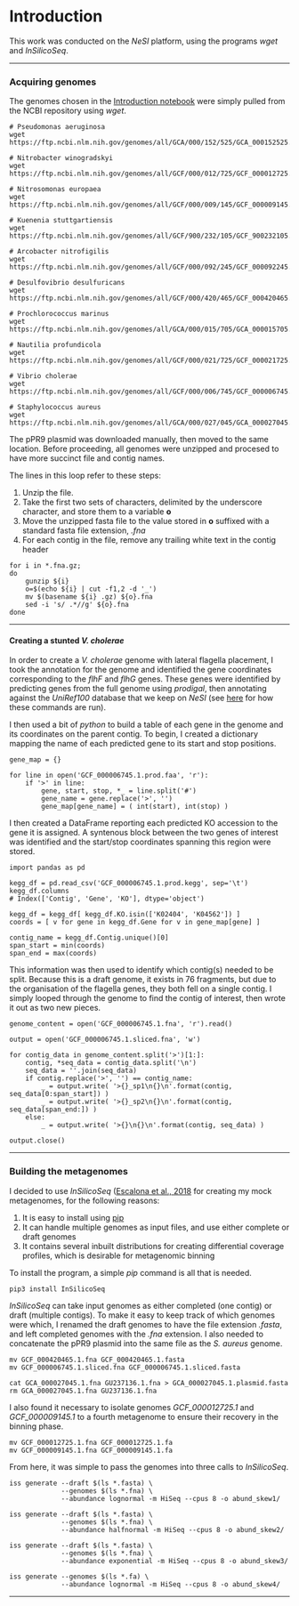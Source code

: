 # Introduction

This work was conducted on the *NeSI* platform, using the programs *wget* and *InSilicoSeq*.

----

### Acquiring genomes

The genomes chosen in the [Introduction notebook](https://github.com/GenomicsAotearoa/metagenomics_summer_school/blob/master/building_resources/0.introduction.md) were simply pulled from the NCBI repository using *wget*.

```
# Pseudomonas aeruginosa
wget https://ftp.ncbi.nlm.nih.gov/genomes/all/GCA/000/152/525/GCA_000152525.1_ASM15252v1/GCA_000152525.1_ASM15252v1_genomic.fna.gz

# Nitrobacter winogradskyi
wget https://ftp.ncbi.nlm.nih.gov/genomes/all/GCF/000/012/725/GCF_000012725.1_ASM1272v1/GCF_000012725.1_ASM1272v1_genomic.fna.gz

# Nitrosomonas europaea
wget https://ftp.ncbi.nlm.nih.gov/genomes/all/GCF/000/009/145/GCF_000009145.1_ASM914v1/GCF_000009145.1_ASM914v1_genomic.fna.gz

# Kuenenia stuttgartiensis
wget https://ftp.ncbi.nlm.nih.gov/genomes/all/GCF/900/232/105/GCF_900232105.1_Kuenenia_stuttgartiensis_MBR1/GCF_900232105.1_Kuenenia_stuttgartiensis_MBR1_genomic.fna.gz

# Arcobacter nitrofigilis
wget https://ftp.ncbi.nlm.nih.gov/genomes/all/GCF/000/092/245/GCF_000092245.1_ASM9224v1/GCF_000092245.1_ASM9224v1_genomic.fna.gz

# Desulfovibrio desulfuricans
wget https://ftp.ncbi.nlm.nih.gov/genomes/all/GCF/000/420/465/GCF_000420465.1_ASM42046v1/GCF_000420465.1_ASM42046v1_genomic.fna.gz

# Prochlorococcus marinus
wget https://ftp.ncbi.nlm.nih.gov/genomes/all/GCA/000/015/705/GCA_000015705.1_ASM1570v1/GCA_000015705.1_ASM1570v1_genomic.fna.gz

# Nautilia profundicola
wget https://ftp.ncbi.nlm.nih.gov/genomes/all/GCF/000/021/725/GCF_000021725.1_ASM2172v1/GCF_000021725.1_ASM2172v1_genomic.fna.gz

# Vibrio cholerae
wget https://ftp.ncbi.nlm.nih.gov/genomes/all/GCF/000/006/745/GCF_000006745.1_ASM674v1/GCF_000006745.1_ASM674v1_genomic.fna.gz

# Staphylococcus aureus
wget https://ftp.ncbi.nlm.nih.gov/genomes/all/GCA/000/027/045/GCA_000027045.1_ASM2704v1/GCA_000027045.1_ASM2704v1_genomic.fna.gz
```

The pPR9 plasmid was downloaded manually, then moved to the same location. Before proceeding, all genomes were unzipped and procesed to have more succinct file and contig names.

The lines in this loop refer to these steps:

1. Unzip the file.
1. Take the first two sets of characters, delimited by the underscore character, and store them to a variable **o**
1. Move the unzipped fasta file to the value stored in **o** suffixed with a standard fasta file extension, *.fna*
1. For each contig in the file, remove any trailing white text in the contig header

```
for i in *.fna.gz;
do
    gunzip ${i}
    o=$(echo ${i} | cut -f1,2 -d '_')
    mv $(basename ${i} .gz) ${o}.fna
    sed -i 's/ .*//g' ${o}.fna
done
```

----

#### Creating a stunted *V. cholerae*

In order to create a *V. cholerae* genome with lateral flagella placement, I took the annotation for the genome and identified the gene coordinates corresponding to the *flhF* and *flhG* genes. These genes were identified by predicting genes from the full genome using *prodigal*, then annotating against the *UniRef100* database that we keep on *NeSI* (see [here](https://github.com/GenomicsAotearoa/environmental_metagenomics/blob/master/metagenomic_annotation/1.gene_annotation.md) for how these commands are run).

I then used a bit of *python* to build a table of each gene in the genome and its coordinates on the parent contig. To begin, I created a dictionary mapping the name of each predicted gene to its start and stop positions.

```
gene_map = {}

for line in open('GCF_000006745.1.prod.faa', 'r'):
    if '>' in line:
        gene, start, stop, *_ = line.split('#')
        gene_name = gene.replace('>', '')
        gene_map[gene_name] = ( int(start), int(stop) )
```

I then created a DataFrame reporting each predicted KO accession to the gene it is assigned. A syntenous block between the two genes of interest was identified and the start/stop coordinates spanning this region were stored.

```
import pandas as pd

kegg_df = pd.read_csv('GCF_000006745.1.prod.kegg', sep='\t')
kegg_df.columns
# Index(['Contig', 'Gene', 'KO'], dtype='object')

kegg_df = kegg_df[ kegg_df.KO.isin(['K02404', 'K04562']) ]
coords = [ v for gene in kegg_df.Gene for v in gene_map[gene] ]

contig_name = kegg_df.Contig.unique()[0]
span_start = min(coords)
span_end = max(coords)
```

This information was then used to identify which contig(s) needed to be split. Because this is a draft genome, it exists in 76 fragments, but due to the organisation of the flagella genes, they both fell on a single contig. I simply looped through the genome to find the contig of interest, then wrote it out as two new pieces.

```
genome_content = open('GCF_000006745.1.fna', 'r').read()

output = open('GCF_000006745.1.sliced.fna', 'w')

for contig_data in genome_content.split('>')[1:]:
    contig, *seq_data = contig_data.split('\n')
    seq_data = ''.join(seq_data)
    if contig.replace('>', '') == contig_name:
        _ = output.write( '>{}_sp1\n{}\n'.format(contig, seq_data[0:span_start]) )
        _ = output.write( '>{}_sp2\n{}\n'.format(contig, seq_data[span_end:]) )
    else:
        _ = output.write( '>{}\n{}\n'.format(contig, seq_data) )

output.close()
```

----

### Building the metagenomes

I decided to use *InSilicoSeq* ([Escalona et al., 2018](https://www.ncbi.nlm.nih.gov/pmc/articles/PMC5224698/) for creating my mock metagenomes, for the following reasons:

1. It is easy to install using [pip](https://pypi.org/project/pip/)
1. It can handle multiple genomes as input files, and use either complete or draft genomes
1. It contains several inbuilt distributions for creating differential coverage profiles, which is desirable for metagenomic binning

To install the program, a simple *pip* command is all that is needed.

```
pip3 install InSilicoSeq
```

*InSilicoSeq* can take input genomes as either completed (one contig) or draft (multiple contigs). To make it easy to keep track of which genomes were which, I renamed the draft genomes to have the file extension *.fasta*, and left completed genomes with the *.fna* extension. I also needed to concatenate the pPR9 plasmid into the same file as the *S. aureus* genome.

```
mv GCF_000420465.1.fna GCF_000420465.1.fasta
mv GCF_000006745.1.sliced.fna GCF_000006745.1.sliced.fasta

cat GCA_000027045.1.fna GU237136.1.fna > GCA_000027045.1.plasmid.fasta
rm GCA_000027045.1.fna GU237136.1.fna
```

I also found it necessary to isolate genomes *GCF_000012725.1* and *GCF_000009145.1* to a fourth metagenome to ensure their recovery in the binning phase.

```
mv GCF_000012725.1.fna GCF_000012725.1.fa
mv GCF_000009145.1.fna GCF_000009145.1.fa
```

From here, it was simple to pass the genomes into three calls to *InSilicoSeq*.

```
iss generate --draft $(ls *.fasta) \
             --genomes $(ls *.fna) \
             --abundance lognormal -m HiSeq --cpus 8 -o abund_skew1/

iss generate --draft $(ls *.fasta) \
             --genomes $(ls *.fna) \
             --abundance halfnormal -m HiSeq --cpus 8 -o abund_skew2/

iss generate --draft $(ls *.fasta) \
             --genomes $(ls *.fna) \
             --abundance exponential -m HiSeq --cpus 8 -o abund_skew3/

iss generate --genomes $(ls *.fa) \
             --abundance lognormal -m HiSeq --cpus 8 -o abund_skew4/
```

----